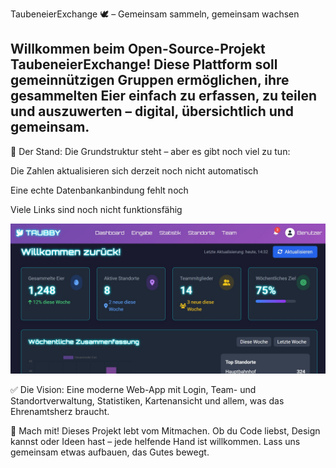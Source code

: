 TaubeneierExchange 🕊️ – Gemeinsam sammeln, gemeinsam wachsen

Willkommen beim Open-Source-Projekt TaubeneierExchange!
Diese Plattform soll gemeinnützigen Gruppen ermöglichen, ihre gesammelten Eier einfach zu erfassen, zu teilen und auszuwerten – digital, übersichtlich und gemeinsam.
---
🚧 Der Stand:
Die Grundstruktur steht – aber es gibt noch viel zu tun:

Die Zahlen aktualisieren sich derzeit noch nicht automatisch

Eine echte Datenbankanbindung fehlt noch

Viele Links sind noch nicht funktionsfähig

<img src="https://github.com/Miichiiii/Taubby/blob/master/Taubby.jpg">

✅ Die Vision:
Eine moderne Web-App mit Login, Team- und Standortverwaltung, Statistiken, Kartenansicht und allem, was das Ehrenamtsherz braucht.

🤝 Mach mit!
Dieses Projekt lebt vom Mitmachen. Ob du Code liebst, Design kannst oder Ideen hast – jede helfende Hand ist willkommen. Lass uns gemeinsam etwas aufbauen, das Gutes bewegt.

